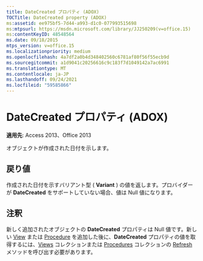 ```yaml
---
title: DateCreated プロパティ (ADOX)
TOCTitle: DateCreated property (ADOX)
ms:assetid: ee975bf5-7d44-a993-d1c0-077993515698
ms:mtpsurl: https://msdn.microsoft.com/library/JJ250209(v=office.15)
ms:contentKeyID: 48548564
ms.date: 09/18/2015
mtps_version: v=office.15
ms.localizationpriority: medium
ms.openlocfilehash: 4a7df2a0b4d348402560c6781af80f56f55ecb9d
ms.sourcegitcommit: a1d9041c20256616c9c183f7d1049142a7ac6991
ms.translationtype: MT
ms.contentlocale: ja-JP
ms.lasthandoff: 09/24/2021
ms.locfileid: "59585866"
---
```

# <a name="datecreated-property-adox"></a>DateCreated プロパティ (ADOX)


**適用先**: Access 2013、Office 2013

オブジェクトが作成された日付を示します。

## <a name="return-values"></a>戻り値

作成された日付を示すバリアント型 ( **Variant** ) の値を返します。プロバイダーが **DateCreated** をサポートしていない場合、値は Null 値になります。

## <a name="remarks"></a>注釈

新しく追加されたオブジェクトの **DateCreated** プロパティは Null 値です。新しい [View](view-object-adox.md) または [Procedure](procedure-object-adox.md) を追加した後に、**DateCreated** プロパティの値を取得するには、[Views](views-collection-adox.md) コレクションまたは [Procedures](procedures-collection-adox.md) コレクションの [Refresh](refresh-method-ado.md) メソッドを呼び出す必要があります。

